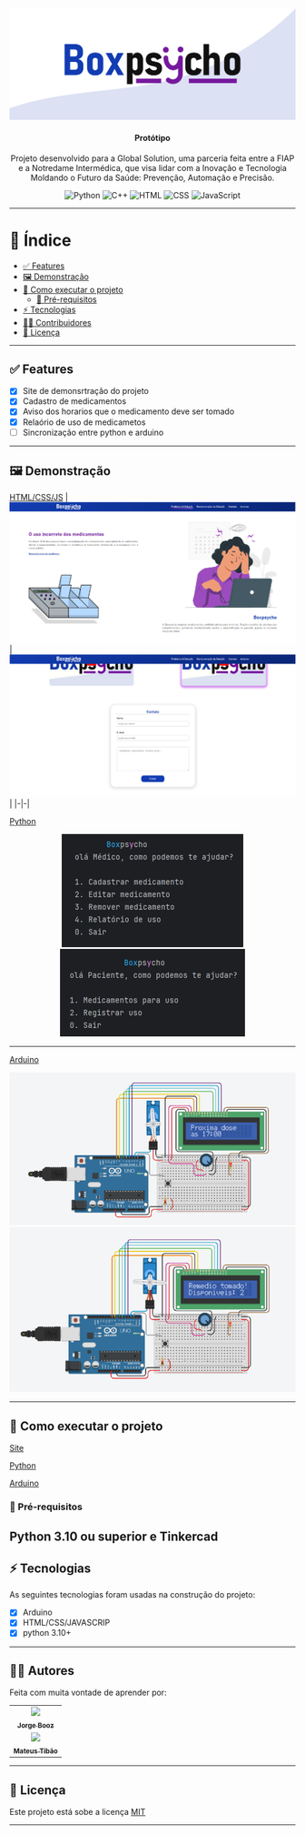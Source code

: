 <!-- README PADRONIZADO DO DIEGO CRIVELARO ❤ -->
<img alt="NextLevelWeek" title="#NextLevelWeek" src="./assets/logo.jpg" />
<h4 align="center">Protótipo</h4>
<p align="center">Projeto desenvolvido para a Global Solution, uma parceria feita entre a FIAP e a Notredame Intermédica, que visa lidar com a Inovação e Tecnologia Moldando o Futuro da Saúde: Prevenção, Automação e Precisão.</p>

<p align="center">
  <img alt="Python" src="https://img.shields.io/badge/Python-3776AB?style=for-the-badge&logo=python&logoColor=white">
  <img alt="C++" src="https://img.shields.io/badge/C++-00599C?style=for-the-badge&logo=c%2B%2B&logoColor=white">
  <img alt="HTML" src="https://img.shields.io/badge/HTML5-E34F26?style=for-the-badge&logo=html5&logoColor=white">
  <img alt="CSS" src="https://img.shields.io/badge/CSS3-1572B6?style=for-the-badge&logo=css3&logoColor=white">
  <img alt="JavaScript" src="https://img.shields.io/badge/JavaScript-F7DF1E?style=for-the-badge&logo=javascript&logoColor=black">
</p>

---

# 📖 Índice
* <a href="#✅-features">✅ Features</a>
* <a href="#🖼-demonstração">🖼 Demonstração</a>
* <a href="#🚀-como-executar-o-projeto">🚀 Como executar o projeto</a>
  * <a href="#📑-pré-requisitos">📑 Pré-requisitos</a>
* <a href="#⚡-tecnologias">⚡ Tecnologias</a>
* <a href="#👨‍💻-autores">👨‍💻 Contribuidores</a>
* <a href="#📝-licença">📝 Licença</a>

---
## ✅ Features 
- [X] Site de demonsrtração do projeto
- [X] Cadastro de medicamentos
- [X] Aviso dos horarios que o medicamento deve ser tomado
- [X] Relaório de uso de medicametos
- [ ] Sincronização entre python e arduino
---
## 🖼 Demonstração
  
  [HTML/CSS/JS](https://jorgebooz00.github.io/boxpsycho-site/)
  | <img alt="Made by Booz e Tibão" src="./assets/site1.png"> | <img alt="Made by Booz e Tibão" src="./assets/site2.png"> |
  |-|-|

    
    
  </p>

<p align="center">

  [Python](https://www.youtube.com/watch?v=QJ0pS9f6Pm8)
  <p align="center" >
    <img alt="Made by Booz e Tibão" src="./assets/layout-medico.jpeg">
    <img alt="Made by Booz e Tibão" src="./assets/layout-paciente.jpeg">


  ---
  </p>

  [Arduino](https://youtu.be/6CkvKPpidmY)
  <p align="center" >
    <img alt="Made by Booz e Tibão" src="./assets/arduino1.png">
    <img alt="Made by Booz e Tibão" src="./assets/arduino2.png">
  </p>
</p>

---

## 🚀 Como executar o projeto
  [Site](https://jorgebooz00.github.io/boxpsycho-site/)

  [Python](https://github.com/JorgeBooz00/gs-boxpsycho/tree/132cba88f07f546aacbe14d84bdc3f38957394fe/computational%20thinking%20using%20python)
  <p></p>

  [Arduino](https://github.com/JorgeBooz00/gs-boxpsycho/tree/132cba88f07f546aacbe14d84bdc3f38957394fe/edge%20computing%20%26%20computing%20systems)

### 📑 Pré-requisitos
  Python 3.10 ou superior e Tinkercad
---

## ⚡ Tecnologias
As seguintes tecnologias foram usadas na construção do projeto:

- [X] Arduino
- [X] HTML/CSS/JAVASCRIP
- [X] python 3.10+
---

## 👨‍💻 Autores
Feita com muita vontade de aprender por:
<table alig="center">
  <tr>
    <td align="center"><a href="https://github.com/JorgeBooz00"><img src="https://avatars.githubusercontent.com/u/107008455?v=4" width="100px;" /><br /><sub><b>Jorge Booz</b></sub></a><br /><a href="{PERFIL-DO-GIT}"></a></td>
  </tr>
    <tr>
    <td align="center"><a href="https://github.com/MateusTibao"><img src="https://media.licdn.com/dms/image/D4D03AQG0ZnLUk3NiKA/profile-displayphoto-shrink_200_200/0/1691015594164?e=1706745600&v=beta&t=7mJ1MuQRdbQiHooVHnT6-yOExPW3rtqbEoMXJBFSfwY" width="100px;" /><br /><sub><b>Mateus Tibão</b></sub></a><br /><a href="https://github.com/MateusTibao"></a></td>
  </tr>
</table>

---

## 📝 Licença
Este projeto está sobe a licença <a href="LICENCE">MIT</a>

---
